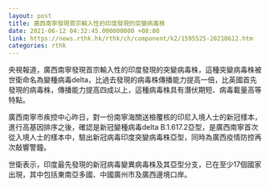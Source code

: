```yaml
---
layout: post
title: 廣西南寧發現首宗輸入性的印度發現的突變病毒株
date: 2021-06-12 04:32:45.000000000 +08:00
link: https://news.rthk.hk/rthk/ch/component/k2/1595525-20210612.htm
categories: rthk
---
```


央視報道，廣西南寧發現首宗輸入性的印度發現的突變病毒株，這種突變病毒株被世衛命名為變種病毒delta，比過去發現的病毒株傳播能力提高一倍，比英國首先發現的病毒株，傳播能力提高四成以上，這種病毒株具有潛伏期短、病毒載量高等特點。

廣西南寧市疾控中心昨日，對一份南寧海關送檢覆核的印尼入境人士的新冠樣本，進行高基因排序之後，確認是新冠變種病毒delta B.1.617.2亞型，是廣西南寧首次從入境人士的樣本中，驗出新冠病毒印度突變病毒株亞型，同時為廣西疫情防控再次敲響警鐘。

世衛表示，印度最先發現的新冠病毒變異病毒株及其亞型分支，已在至少17個國家出現，其中包括東南亞多國、中國廣州市及廣西邊境口岸。
